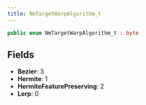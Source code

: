 ```yaml
---
title: NmTargetWarpAlgorithm_t
---
```


```csharp
public enum NmTargetWarpAlgorithm_t : byte
```

## Fields

- **Bezier**: 3
- **Hermite**: 1
- **HermiteFeaturePreserving**: 2
- **Lerp**: 0

